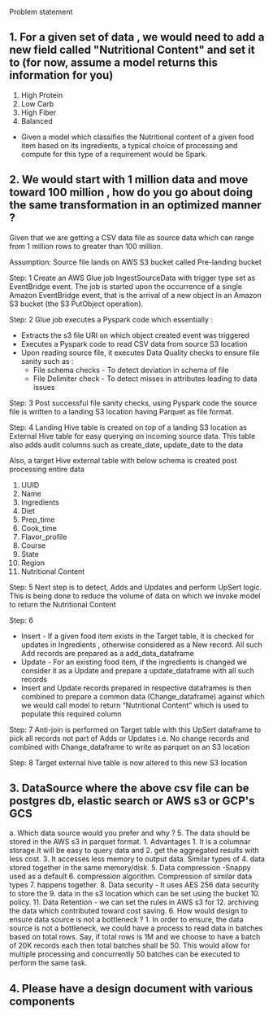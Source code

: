 Problem statement 
## 1. For a given set of data , we would need to add a new field called "Nutritional Content" and set it to  (for now, assume a model returns this information for you)
   1. High Protein
   2. Low Carb
   3. High Fiber
   4. Balanced
  * Given a model which classifies the Nutritional content of a given food item based on its ingredients, a typical choice of processing and compute for this type of a requirement would be Spark.
## 2. We  would start with 1 million data and move toward 100 million , how do you go about doing the same transformation in an optimized manner ?  
Given that we are getting a CSV data file as source data which can range from 1 million rows to greater than 100 million. 


Assumption: Source file lands on AWS S3 bucket called Pre-landing bucket 


Step: 1 Create an AWS Glue job IngestSourceData with trigger type set as EventBridge event. The job is started upon the occurrence of a single Amazon EventBridge event, that is the arrival of a new object in an Amazon S3 bucket (the S3 PutObject operation).


Step: 2 Glue job executes a Pyspark code which essentially : 
* Extracts the s3 file URI on which object created event was triggered
* Executes a Pyspark code to read CSV data from source S3 location
* Upon reading source file, it executes Data Quality checks to ensure file sanity such as : 
   * File schema checks - To detect deviation in schema of file
   * File Delimiter check - To detect misses in attributes leading to data issues 


Step: 3 Post successful file sanity checks, using Pyspark code the source file is written to a landing S3 location having Parquet as file format. 


Step: 4 Landing Hive table is created on top of a landing S3 location as External Hive table for easy querying on incoming source data. This table also adds audit columns such as create_date, update_date to the data


Also, a target Hive external table with below schema is created post processing entire data


1. UUID
 2. Name
 3. Ingredients
 4. Diet
 5. Prep_time
 6. Cook_time
 7. Flavor_profile
 8. Course
 9. State
 10. Region
 11. Nutritional Content


Step: 5 Next step is to detect, Adds and Updates and perform UpSert logic. This is being done to reduce the volume of data on which we invoke model to return the Nutritional Content


Step: 6 
* Insert - If a given food item exists in the Target table, it is checked for updates in Ingredients , otherwise considered as a New record. All such Add records are prepared as a add_data_dataframe 
* Update - For an existing food item, if the ingredients is changed we consider it as a Update and prepare a update_dataframe with all such records
* Insert and Update records prepared in respective dataframes is then combined to prepare a common data (Change_dataframe) against which we would call model to return “Nutritional Content” which is used to populate this required column 


Step: 7 Anti-join is performed on Target table with this UpSert dataframe to pick all records not part of Adds or Updates i.e. No change records and combined with Change_dataframe to write as parquet on an S3 location


Step: 8 Target external hive table is now altered to this new S3 location 
## 3. DataSource where the above csv file can be postgres db, elastic search or AWS s3 or GCP's GCS
a. Which data source would you prefer and why ?
   5. The data should be stored in the AWS s3 in parquet format. 
      1. Advantages 
         1. It is a columnar storage.It will be easy to query data and 
         2. get the aggregated results with less cost. 
         3. It accesses less memory to output data. Similar types of 
         4. data stored together in the same memory/disk. 
         5. Data compression -Snappy used as a default 
         6. compression algorithm. Compression of similar data types 
         7. happens together. 
         8. Data security - It uses AES 256 data security to store the 
         9. data in the s3 location which can be set using the bucket 
         10. policy. 
         11. Data Retention - we can set the rules in AWS s3 for 
         12. archiving the data which contributed toward cost saving. 
   6. How would design to ensure data source is not a bottleneck ? 
      1. In order to ensure, the data source is not a bottleneck, we could have a process to read data in batches based on total rows. Say, if total rows is 1M and we choose to have a batch of 20K records each then total batches shall be 50. This would allow for multiple processing and concurrently 50 batches can be executed to perform the same task.
## 4. Please have a design document with various components
